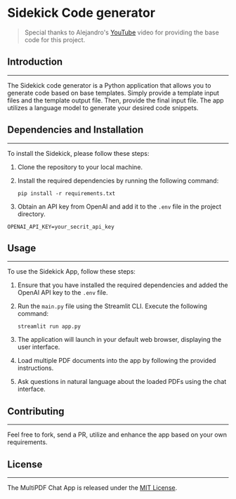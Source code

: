 # Sidekick Code generator

> Special thanks to Alejandro's [YouTube](https://youtu.be/dXxQ0LR-3Hg) video for providing the base code for this project.

## Introduction
------------
The Sidekick code generator is a Python application that allows you to generate code based on base templates. Simply provide a template input files and the template output file.  Then, provide the final input file. The app utilizes a language model to generate your desired code snippets. 

## Dependencies and Installation
----------------------------
To install the Sidekick, please follow these steps:

1. Clone the repository to your local machine.

2. Install the required dependencies by running the following command:
   ```
   pip install -r requirements.txt
   ```

3. Obtain an API key from OpenAI and add it to the `.env` file in the project directory.
```commandline
OPENAI_API_KEY=your_secrit_api_key
```

## Usage
-----
To use the Sidekick App, follow these steps:

1. Ensure that you have installed the required dependencies and added the OpenAI API key to the `.env` file.

2. Run the `main.py` file using the Streamlit CLI. Execute the following command:
   ```
   streamlit run app.py
   ```

3. The application will launch in your default web browser, displaying the user interface.

4. Load multiple PDF documents into the app by following the provided instructions.

5. Ask questions in natural language about the loaded PDFs using the chat interface.

## Contributing
------------
Feel free to fork, send a PR, utilize and enhance the app based on your own requirements.

## License
-------
The MultiPDF Chat App is released under the [MIT License](https://opensource.org/licenses/MIT).